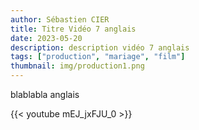 ```yaml
---
author: Sébastien CIER
title: Titre Vidéo 7 anglais
date: 2023-05-20
description: description vidéo 7 anglais
tags: ["production", "mariage", "film"]
thumbnail: img/production1.png
---
```


blablabla anglais


{{< youtube mEJ_jxFJU_0 >}}


